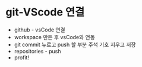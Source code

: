 # git-VScode 연결

+ github - vsCode 연결
+ workspace 만든 후 vsCode와 연동
+ git commit 누르고 push 할 부분 주석 기호 지우고 저장
+ repositories - push
+ profit!
